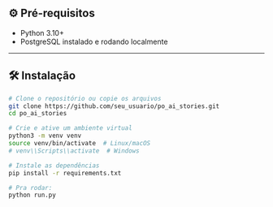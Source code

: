
## ⚙️ Pré-requisitos

- Python 3.10+
- PostgreSQL instalado e rodando localmente

---

## 🛠️ Instalação

```bash
# Clone o repositório ou copie os arquivos
git clone https://github.com/seu_usuario/po_ai_stories.git
cd po_ai_stories

# Crie e ative um ambiente virtual
python3 -m venv venv
source venv/bin/activate  # Linux/macOS
# venv\\Scripts\\activate  # Windows

# Instale as dependências
pip install -r requirements.txt

# Pra rodar:
python run.py